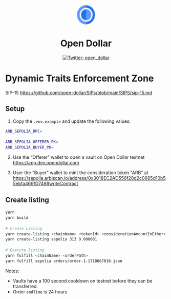 <p align="center">
<img width="60" height="60"  src="https://raw.githubusercontent.com/open-dollar/.github/main/od-logo.svg">
</p>
<h1 align="center">
  Open Dollar
</h1>

<p align="center">
  <a href="https://twitter.com/open_dollar" target="_blank">
    <img alt="Twitter: open_dollar" src="https://img.shields.io/twitter/follow/open_dollar.svg?style=social" />
  </a>
</p>

# Dynamic Traits Enforcement Zone 

SIP-15 https://github.com/open-dollar/SIPs/blob/main/SIPS/sip-15.md

## Setup

1. Copy the `.env.example` and update the following values: 

```bash
ARB_SEPOLIA_RPC=

ARB_SEPOLIA_OFFERER_PK=
ARB_SEPOLIA_BUYER_PK=
```

2. Use the “Offerer” wallet to open a vault on Open Dollar testnet https://app.dev.opendollar.com 

2. User the “Buyer” wallet to mint the consideration token "ARB" at https://sepolia.arbiscan.io/address/0x3018EC2AD556f28d2c0665d10b55ebfa469fD749#writeContract


## Create listing

```bash
yarn 
yarn build

# Create Listing
yarn create-listing <chainName> <tokenId> <considerationAmountInEther>
yarn create-listing sepolia 313 0.000001 

# Execute listing 
yarn fulfill <chainName> <orderPath>
yarn fulfill sepolia orders/order-1-1718667016.json
```

Notes:
- Vaults have a 100 second cooldown on testnet before they can be transferred.
- Order `endTime` is 24 hours
